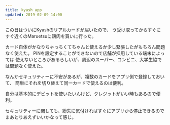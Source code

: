 ```yaml
---
title: kyash app
updated: 2019-02-09 14:00
---
```



この日はついにKyashのリアルカードが届いたので、
う受け取ってからすぐにすぐ近くのMaruetsuに鶏肉を買いに行った。


カード自体がかなりちゃっちくてちゃんと使えるか少し緊張したがもちろん問題なく使えた。
PINを設定することができないので店舗が採用している端末によっては
使えないところがあるらしいが、周辺のスーパー、コンビニ、大学生協では問題なく使えた。


なんかセキュリティーに不安があるが、複数のカードをアプリ側で登録しておいて、
簡単にそれを切り替えて同一カードで使えるのは便利。


自分は基本的にデビットを使いたいんけど、クレジットがいい時もあるので便利。

セキュリティーに関しても、紛失に気付ければすぐにアプリから停止できるのでまあとりあえずいいかなって感じ。

